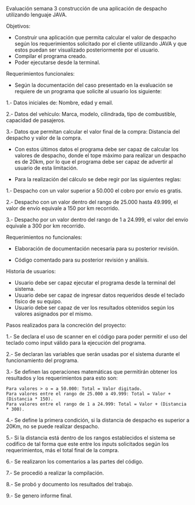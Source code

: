 Evaluación semana 3 construcción de una aplicación de despacho utilizando lenguaje JAVA.

Objetivos:

- Construir una aplicación que permita calcular el valor de despacho según los requerimientos solicitado por el cliente utilizando JAVA
  y que estos puedan ser visualizado posteriormente por el usuario.
- Compilar el programa creado.
- Poder ejecutarse desde la terminal.


Requerimientos funcionales:

- Según la documentación del caso presentado en la evaluación se requiere de un programa que solicite al usuario los siguiente:

1.- Datos iniciales de: Nombre, edad y email.

2.- Datos del vehículo: Marca, modelo, cilindrada, tipo de combustible, capacidad de pasajeros.

3.- Datos que permitan calcular el valor final de la compra: Distancia del despacho y valor de la compra.

- Con estos últimos datos el programa debe ser capaz de calcular los valores de despacho, donde el tope máximo para realizar un despacho es de 20km, por lo que el programa debe
  ser capaz de advertir al usuario de esta limitación.

- Para la realización del cálculo se debe regir por las siguientes reglas:

1.- Despacho con un valor superior a 50.000 el cobro por envío es gratis.

2.- Despacho con un valor dentro del rango de 25.000 hasta 49.999, el valor de envío equivale a 150 por km recorrido.

3.- Despacho por un valor dentro del rango de 1 a 24.999, el valor del envío equivale a 300 por km recorrido.



  
Requerimientos no funcionales:

- Elaboración de documentación necesaria para su posterior revisión.

- Código comentado para su posterior revisión y análisis.


Historia de usuarios:

- Usuario debe ser capaz ejecutar el programa desde la terminal del sistema.
- Usuario debe ser capaz de ingresar datos requeridos desde el teclado físico de su equipo.
- Usuario debe ser capaz de ver los resultados obtenidos según los valores asignados por el mismo.

Pasos realizados para la concreción del proyecto:

1.- Se declara el uso de scanner en el código para poder permitir el uso del teclado como input válido para la ejecución del programa.

2.- Se declaran las variables que serán usadas por el sistema durante el funcionamiento del programa.

3.- Se definen las operaciones matemáticas que permitirán obtener los resultados y los requerimientos para esto son:
    
    Para valores > o = a 50.000: Total = Valor digitado.
    Para valores entre el rango de 25.000 a 49.999: Total = Valor + (Distancia * 150).
    Para valores entre el rango de 1 a 24.999: Total = Valor + (Distancia * 300).


4.- Se define la primera condición, si la distancia de despacho es superior a 20Km, no se puede realizar despacho.

5.- Si la distancia está dentro de los rangos establecidos el sistema se codifico de tal forma que este entre los inputs solicitados
    según los requerimientos, más el total final de la compra.

6.- Se realizaron los comentarios a las partes del código.

7.- Se procedió a realizar la compilación.

8.- Se probó y documento los resultados del trabajo.

9.- Se genero informe final.

    


  
  

